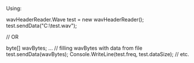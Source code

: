 ﻿Using:

wavHeaderReader.Wave test = new wavHeaderReader();
test.sendData("C:\\test.wav");

// OR

byte[] wavBytes;
... // filling wavBytes with data from file
test.sendData(wavBytes);
Console.WriteLine(test.freq, test.dataSize); // etc.